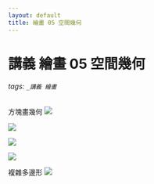 ```yaml
---
layout: default
title: 繪畫 05 空間幾何
---
```


# 講義 繪畫 05 空間幾何

###### tags: `_講義 繪畫`


方塊畫幾何
![](https://i.pinimg.com/564x/f0/10/7b/f0107b27c222dda54a112b24a2501cec.jpg)

![](https://i.pinimg.com/564x/d1/6f/08/d16f08be8cd2fb868fb367b5c0ff96cd.jpg)

![](https://i.pinimg.com/564x/28/0d/0b/280d0b219bb80bbe8bc196d05e3a29de.jpg)

![](https://i.pinimg.com/564x/fb/4c/a4/fb4ca445fa807259e6dd8f8cc5931fbd.jpg)

複雜多邊形
![](https://i.pinimg.com/564x/dc/ff/66/dcff6615cffd32fb114996b4b654dc13.jpg)